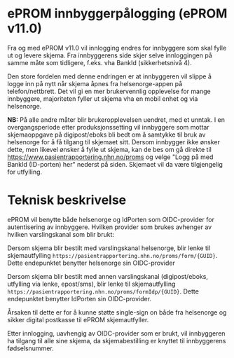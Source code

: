 # ePROM innbyggerpålogging (ePROM v11.0)


Fra og med ePROM v11.0 vil innlogging endres for innbyggere som skal fylle ut og levere skjema. Fra innbyggerens side skjer selve innloggingen på samme måte som tidligere, f.eks. vha BankId (sikkerhetsnivå 4). 

Den store fordelen med denne endringen er at innbyggeren vil slippe å logge inn på nytt når skjema åpnes fra helsenorge-appen på telefon/nettbrett. Det vil gi en mer brukervennlig opplevelse for mange innbyggere, majoriteten fyller ut skjema vha en mobil enhet og via helsenorge. 

**NB:** På alle andre måter blir brukeropplevelsen uendret, med et unntak. I en overgangsperiode etter produksjonssetting vil innbyggere som mottar skjemaoppgave på digipost/eboks bli bedt om å samtykke til bruk av helsenorge for å få tilgang til skjemaet sitt. Dersom innbygger ikke ønsker dette, men likevel ønsker å fylle ut skjema, kan de bes om gå direkte til https://www.pasientrapportering.nhn.no/proms og velge "Logg på med BankId (ID-porten) her" nederst på siden. Skjemaet vil da være tilgjengelig for utfylling.


# Teknisk beskrivelse

ePROM vil benytte både helsenorge og IdPorten som OIDC-provider for autentisering av innbyggere. Hvilken provider som brukes avhenger av hvilken varslingskanal som blir brukt:

Dersom skjema blir bestilt med varslingskanal helsenorge, blir lenke til skjemautfylling ``https://pasientrapportering.nhn.no/proms/form/{GUID}``. Dette endepunktet benytter helsenorge sin OIDC-provider

Dersom skjema blir bestilt med annen varslingskanal (digipost/eboks, utfylling via lenke, epost/sms), blir lenke til skjemautfylling ``https://pasientrapportering.nhn.no/proms/formIdp/{GUID}``. Dette endepunktet benytter IdPorten sin OIDC-provider.

Årsaken til dette er for å kunne støtte single-sign on både fra helsenorge og sikker digital postkasse til ePROM skjemautfyller.

Etter innlogging, uavhengig av OIDC-provider som er brukt, vil innbyggeren ha tilgang til alle sine skjema, da skjemabestilling er knyttet til innbyggerens fødselsnummer.
